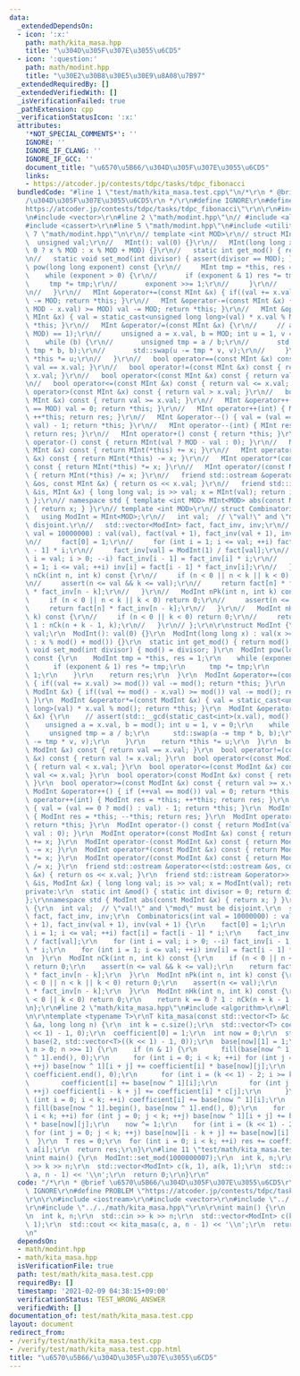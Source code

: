 ```yaml
---
data:
  _extendedDependsOn:
  - icon: ':x:'
    path: math/kita_masa.hpp
    title: "\u304D\u305F\u307E\u3055\u6CD5"
  - icon: ':question:'
    path: math/modint.hpp
    title: "\u30E2\u30B8\u30E5\u30E9\u8A08\u7B97"
  _extendedRequiredBy: []
  _extendedVerifiedWith: []
  _isVerificationFailed: true
  _pathExtension: cpp
  _verificationStatusIcon: ':x:'
  attributes:
    '*NOT_SPECIAL_COMMENTS*': ''
    IGNORE: ''
    IGNORE_IF_CLANG: ''
    IGNORE_IF_GCC: ''
    document_title: "\u6570\u5B66/\u304D\u305F\u307E\u3055\u6CD5"
    links:
    - https://atcoder.jp/contests/tdpc/tasks/tdpc_fibonacci
  bundledCode: "#line 1 \"test/math/kita_masa.test.cpp\"\n/*\r\n * @brief \u6570\u5B66\
    /\u304D\u305F\u307E\u3055\u6CD5\r\n */\r\n#define IGNORE\r\n#define PROBLEM \"\
    https://atcoder.jp/contests/tdpc/tasks/tdpc_fibonacci\"\r\n\r\n#include <iostream>\r\
    \n#include <vector>\r\n#line 2 \"math/modint.hpp\"\n// #include <algorithm>\r\n\
    #include <cassert>\r\n#line 5 \"math/modint.hpp\"\n#include <utility>\r\n#line\
    \ 7 \"math/modint.hpp\"\n\r\n// template <int MOD>\r\n// struct MInt {\r\n// \
    \  unsigned val;\r\n//   MInt(): val(0) {}\r\n//   MInt(long long x) : val(x >=\
    \ 0 ? x % MOD : x % MOD + MOD) {}\r\n//   static int get_mod() { return MOD; }\r\
    \n//   static void set_mod(int divisor) { assert(divisor == MOD); }\r\n//   MInt\
    \ pow(long long exponent) const {\r\n//     MInt tmp = *this, res = 1;\r\n// \
    \    while (exponent > 0) {\r\n//       if (exponent & 1) res *= tmp;\r\n//  \
    \     tmp *= tmp;\r\n//       exponent >>= 1;\r\n//     }\r\n//     return res;\r\
    \n//   }\r\n//   MInt &operator+=(const MInt &x) { if((val += x.val) >= MOD) val\
    \ -= MOD; return *this; }\r\n//   MInt &operator-=(const MInt &x) { if((val +=\
    \ MOD - x.val) >= MOD) val -= MOD; return *this; }\r\n//   MInt &operator*=(const\
    \ MInt &x) { val = static_cast<unsigned long long>(val) * x.val % MOD; return\
    \ *this; }\r\n//   MInt &operator/=(const MInt &x) {\r\n//     // assert(std::__gcd(static_cast<int>(x.val),\
    \ MOD) == 1);\r\n//     unsigned a = x.val, b = MOD; int u = 1, v = 0;\r\n// \
    \    while (b) {\r\n//       unsigned tmp = a / b;\r\n//       std::swap(a -=\
    \ tmp * b, b);\r\n//       std::swap(u -= tmp * v, v);\r\n//     }\r\n//     return\
    \ *this *= u;\r\n//   }\r\n//   bool operator==(const MInt &x) const { return\
    \ val == x.val; }\r\n//   bool operator!=(const MInt &x) const { return val !=\
    \ x.val; }\r\n//   bool operator<(const MInt &x) const { return val < x.val; }\r\
    \n//   bool operator<=(const MInt &x) const { return val <= x.val; }\r\n//   bool\
    \ operator>(const MInt &x) const { return val > x.val; }\r\n//   bool operator>=(const\
    \ MInt &x) const { return val >= x.val; }\r\n//   MInt &operator++() { if (++val\
    \ == MOD) val = 0; return *this; }\r\n//   MInt operator++(int) { MInt res = *this;\
    \ ++*this; return res; }\r\n//   MInt &operator--() { val = (val == 0 ? MOD :\
    \ val) - 1; return *this; }\r\n//   MInt operator--(int) { MInt res = *this; --*this;\
    \ return res; }\r\n//   MInt operator+() const { return *this; }\r\n//   MInt\
    \ operator-() const { return MInt(val ? MOD - val : 0); }\r\n//   MInt operator+(const\
    \ MInt &x) const { return MInt(*this) += x; }\r\n//   MInt operator-(const MInt\
    \ &x) const { return MInt(*this) -= x; }\r\n//   MInt operator*(const MInt &x)\
    \ const { return MInt(*this) *= x; }\r\n//   MInt operator/(const MInt &x) const\
    \ { return MInt(*this) /= x; }\r\n//   friend std::ostream &operator<<(std::ostream\
    \ &os, const MInt &x) { return os << x.val; }\r\n//   friend std::istream &operator>>(std::istream\
    \ &is, MInt &x) { long long val; is >> val; x = MInt(val); return is; }\r\n//\
    \ };\r\n// namespace std { template <int MOD> MInt<MOD> abs(const MInt<MOD> &x)\
    \ { return x; } }\r\n// template <int MOD>\r\n// struct Combinatorics {\r\n//\
    \   using ModInt = MInt<MOD>;\r\n//   int val;  // \"val!\" and \"mod\" must be\
    \ disjoint.\r\n//   std::vector<ModInt> fact, fact_inv, inv;\r\n//   Combinatorics(int\
    \ val = 10000000) : val(val), fact(val + 1), fact_inv(val + 1), inv(val + 1) {\r\
    \n//     fact[0] = 1;\r\n//     for (int i = 1; i <= val; ++i) fact[i] = fact[i\
    \ - 1] * i;\r\n//     fact_inv[val] = ModInt(1) / fact[val];\r\n//     for (int\
    \ i = val; i > 0; --i) fact_inv[i - 1] = fact_inv[i] * i;\r\n//     for (int i\
    \ = 1; i <= val; ++i) inv[i] = fact[i - 1] * fact_inv[i];\r\n//   }\r\n//   ModInt\
    \ nCk(int n, int k) const {\r\n//     if (n < 0 || n < k || k < 0) return 0;\r\
    \n//     assert(n <= val && k <= val);\r\n//     return fact[n] * fact_inv[k]\
    \ * fact_inv[n - k];\r\n//   }\r\n//   ModInt nPk(int n, int k) const {\r\n//\
    \     if (n < 0 || n < k || k < 0) return 0;\r\n//     assert(n <= val);\r\n//\
    \     return fact[n] * fact_inv[n - k];\r\n//   }\r\n//   ModInt nHk(int n, int\
    \ k) const {\r\n//     if (n < 0 || k < 0) return 0;\r\n//     return k == 0 ?\
    \ 1 : nCk(n + k - 1, k);\r\n//   }\r\n// };\r\n\r\nstruct ModInt {\r\n  unsigned\
    \ val;\r\n  ModInt(): val(0) {}\r\n  ModInt(long long x) : val(x >= 0 ? x % mod()\
    \ : x % mod() + mod()) {}\r\n  static int get_mod() { return mod(); }\r\n  static\
    \ void set_mod(int divisor) { mod() = divisor; }\r\n  ModInt pow(long long exponent)\
    \ const {\r\n    ModInt tmp = *this, res = 1;\r\n    while (exponent > 0) {\r\n\
    \      if (exponent & 1) res *= tmp;\r\n      tmp *= tmp;\r\n      exponent >>=\
    \ 1;\r\n    }\r\n    return res;\r\n  }\r\n  ModInt &operator+=(const ModInt &x)\
    \ { if((val += x.val) >= mod()) val -= mod(); return *this; }\r\n  ModInt &operator-=(const\
    \ ModInt &x) { if((val += mod() - x.val) >= mod()) val -= mod(); return *this;\
    \ }\r\n  ModInt &operator*=(const ModInt &x) { val = static_cast<unsigned long\
    \ long>(val) * x.val % mod(); return *this; }\r\n  ModInt &operator/=(const ModInt\
    \ &x) {\r\n    // assert(std::__gcd(static_cast<int>(x.val), mod()) == 1);\r\n\
    \    unsigned a = x.val, b = mod(); int u = 1, v = 0;\r\n    while (b) {\r\n \
    \     unsigned tmp = a / b;\r\n      std::swap(a -= tmp * b, b);\r\n      std::swap(u\
    \ -= tmp * v, v);\r\n    }\r\n    return *this *= u;\r\n  }\r\n  bool operator==(const\
    \ ModInt &x) const { return val == x.val; }\r\n  bool operator!=(const ModInt\
    \ &x) const { return val != x.val; }\r\n  bool operator<(const ModInt &x) const\
    \ { return val < x.val; }\r\n  bool operator<=(const ModInt &x) const { return\
    \ val <= x.val; }\r\n  bool operator>(const ModInt &x) const { return val > x.val;\
    \ }\r\n  bool operator>=(const ModInt &x) const { return val >= x.val; }\r\n \
    \ ModInt &operator++() { if (++val == mod()) val = 0; return *this; }\r\n  ModInt\
    \ operator++(int) { ModInt res = *this; ++*this; return res; }\r\n  ModInt &operator--()\
    \ { val = (val == 0 ? mod() : val) - 1; return *this; }\r\n  ModInt operator--(int)\
    \ { ModInt res = *this; --*this; return res; }\r\n  ModInt operator+() const {\
    \ return *this; }\r\n  ModInt operator-() const { return ModInt(val ? mod() -\
    \ val : 0); }\r\n  ModInt operator+(const ModInt &x) const { return ModInt(*this)\
    \ += x; }\r\n  ModInt operator-(const ModInt &x) const { return ModInt(*this)\
    \ -= x; }\r\n  ModInt operator*(const ModInt &x) const { return ModInt(*this)\
    \ *= x; }\r\n  ModInt operator/(const ModInt &x) const { return ModInt(*this)\
    \ /= x; }\r\n  friend std::ostream &operator<<(std::ostream &os, const ModInt\
    \ &x) { return os << x.val; }\r\n  friend std::istream &operator>>(std::istream\
    \ &is, ModInt &x) { long long val; is >> val; x = ModInt(val); return is; }\r\n\
    private:\r\n  static int &mod() { static int divisor = 0; return divisor; }\r\n\
    };\r\nnamespace std { ModInt abs(const ModInt &x) { return x; } }\r\nstruct Combinatorics\
    \ {\r\n  int val;  // \"val!\" and \"mod\" must be disjoint.\r\n  std::vector<ModInt>\
    \ fact, fact_inv, inv;\r\n  Combinatorics(int val = 10000000) : val(val), fact(val\
    \ + 1), fact_inv(val + 1), inv(val + 1) {\r\n    fact[0] = 1;\r\n    for (int\
    \ i = 1; i <= val; ++i) fact[i] = fact[i - 1] * i;\r\n    fact_inv[val] = ModInt(1)\
    \ / fact[val];\r\n    for (int i = val; i > 0; --i) fact_inv[i - 1] = fact_inv[i]\
    \ * i;\r\n    for (int i = 1; i <= val; ++i) inv[i] = fact[i - 1] * fact_inv[i];\r\
    \n  }\r\n  ModInt nCk(int n, int k) const {\r\n    if (n < 0 || n < k || k < 0)\
    \ return 0;\r\n    assert(n <= val && k <= val);\r\n    return fact[n] * fact_inv[k]\
    \ * fact_inv[n - k];\r\n  }\r\n  ModInt nPk(int n, int k) const {\r\n    if (n\
    \ < 0 || n < k || k < 0) return 0;\r\n    assert(n <= val);\r\n    return fact[n]\
    \ * fact_inv[n - k];\r\n  }\r\n  ModInt nHk(int n, int k) const {\r\n    if (n\
    \ < 0 || k < 0) return 0;\r\n    return k == 0 ? 1 : nCk(n + k - 1, k);\r\n  }\r\
    \n};\r\n#line 2 \"math/kita_masa.hpp\"\n#include <algorithm>\r\n#line 4 \"math/kita_masa.hpp\"\
    \n\r\ntemplate <typename T>\r\nT kita_masa(const std::vector<T> &c, const std::vector<T>\
    \ &a, long long n) {\r\n  int k = c.size();\r\n  std::vector<T> coefficient((k\
    \ << 1) - 1, 0);\r\n  coefficient[0] = 1;\r\n  int now = 0;\r\n  std::vector<std::vector<T>>\
    \ base(2, std::vector<T>((k << 1) - 1, 0));\r\n  base[now][1] = 1;\r\n  for (;\
    \ n > 0; n >>= 1) {\r\n    if (n & 1) {\r\n      fill(base[now ^ 1].begin(), base[now\
    \ ^ 1].end(), 0);\r\n      for (int i = 0; i < k; ++i) for (int j = 0; j < k;\
    \ ++j) base[now ^ 1][i + j] += coefficient[i] * base[now][j];\r\n      fill(coefficient.begin(),\
    \ coefficient.end(), 0);\r\n      for (int i = (k << 1) - 2; i >= k; --i) {\r\n\
    \        coefficient[i] += base[now ^ 1][i];\r\n        for (int j = 0; j < k;\
    \ ++j) coefficient[i - k + j] += coefficient[i] * c[j];\r\n      }\r\n      for\
    \ (int i = 0; i < k; ++i) coefficient[i] += base[now ^ 1][i];\r\n    }\r\n   \
    \ fill(base[now ^ 1].begin(), base[now ^ 1].end(), 0);\r\n    for (int i = 0;\
    \ i < k; ++i) for (int j = 0; j < k; ++j) base[now ^ 1][i + j] += base[now][i]\
    \ * base[now][j];\r\n    now ^= 1;\r\n    for (int i = (k << 1) - 2; i >= k; --i)\
    \ for (int j = 0; j < k; ++j) base[now][i - k + j] += base[now][i] * c[j];\r\n\
    \  }\r\n  T res = 0;\r\n  for (int i = 0; i < k; ++i) res += coefficient[i] *\
    \ a[i];\r\n  return res;\r\n}\r\n#line 11 \"test/math/kita_masa.test.cpp\"\n\r\
    \nint main() {\r\n  ModInt::set_mod(1000000007);\r\n  int k, n;\r\n  std::cin\
    \ >> k >> n;\r\n  std::vector<ModInt> c(k, 1), a(k, 1);\r\n  std::cout << kita_masa(c,\
    \ a, n - 1) << '\\n';\r\n  return 0;\r\n}\r\n"
  code: "/*\r\n * @brief \u6570\u5B66/\u304D\u305F\u307E\u3055\u6CD5\r\n */\r\n#define\
    \ IGNORE\r\n#define PROBLEM \"https://atcoder.jp/contests/tdpc/tasks/tdpc_fibonacci\"\
    \r\n\r\n#include <iostream>\r\n#include <vector>\r\n#include \"../../math/modint.hpp\"\
    \r\n#include \"../../math/kita_masa.hpp\"\r\n\r\nint main() {\r\n  ModInt::set_mod(1000000007);\r\
    \n  int k, n;\r\n  std::cin >> k >> n;\r\n  std::vector<ModInt> c(k, 1), a(k,\
    \ 1);\r\n  std::cout << kita_masa(c, a, n - 1) << '\\n';\r\n  return 0;\r\n}\r\
    \n"
  dependsOn:
  - math/modint.hpp
  - math/kita_masa.hpp
  isVerificationFile: true
  path: test/math/kita_masa.test.cpp
  requiredBy: []
  timestamp: '2021-02-09 04:38:15+09:00'
  verificationStatus: TEST_WRONG_ANSWER
  verifiedWith: []
documentation_of: test/math/kita_masa.test.cpp
layout: document
redirect_from:
- /verify/test/math/kita_masa.test.cpp
- /verify/test/math/kita_masa.test.cpp.html
title: "\u6570\u5B66/\u304D\u305F\u307E\u3055\u6CD5"
---
```

